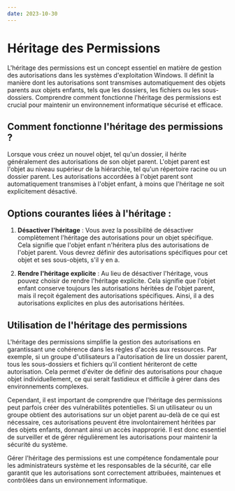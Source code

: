 ```yaml
---
date: 2023-10-30
---
```

# Héritage des Permissions

L'héritage des permissions est un concept essentiel en matière de gestion des autorisations dans les systèmes d'exploitation Windows. Il définit la manière dont les autorisations sont transmises automatiquement des objets parents aux objets enfants, tels que les dossiers, les fichiers ou les sous-dossiers. Comprendre comment fonctionne l'héritage des permissions est crucial pour maintenir un environnement informatique sécurisé et efficace.

## Comment fonctionne l'héritage des permissions ?

Lorsque vous créez un nouvel objet, tel qu'un dossier, il hérite généralement des autorisations de son objet parent. L'objet parent est l'objet au niveau supérieur de la hiérarchie, tel qu'un répertoire racine ou un dossier parent. Les autorisations accordées à l'objet parent sont automatiquement transmises à l'objet enfant, à moins que l'héritage ne soit explicitement désactivé.

## Options courantes liées à l'héritage :

1. **Désactiver l'héritage** : Vous avez la possibilité de désactiver complètement l'héritage des autorisations pour un objet spécifique. Cela signifie que l'objet enfant n'héritera plus des autorisations de l'objet parent. Vous devrez définir des autorisations spécifiques pour cet objet et ses sous-objets, s'il y en a.

2. **Rendre l'héritage explicite** : Au lieu de désactiver l'héritage, vous pouvez choisir de rendre l'héritage explicite. Cela signifie que l'objet enfant conserve toujours les autorisations héritées de l'objet parent, mais il reçoit également des autorisations spécifiques. Ainsi, il a des autorisations explicites en plus des autorisations héritées.

## Utilisation de l'héritage des permissions

L'héritage des permissions simplifie la gestion des autorisations en garantissant une cohérence dans les règles d'accès aux ressources. Par exemple, si un groupe d'utilisateurs a l'autorisation de lire un dossier parent, tous les sous-dossiers et fichiers qu'il contient hériteront de cette autorisation. Cela permet d'éviter de définir des autorisations pour chaque objet individuellement, ce qui serait fastidieux et difficile à gérer dans des environnements complexes.

Cependant, il est important de comprendre que l'héritage des permissions peut parfois créer des vulnérabilités potentielles. Si un utilisateur ou un groupe obtient des autorisations sur un objet parent au-delà de ce qui est nécessaire, ces autorisations peuvent être involontairement héritées par des objets enfants, donnant ainsi un accès inapproprié. Il est donc essentiel de surveiller et de gérer régulièrement les autorisations pour maintenir la sécurité du système.

Gérer l'héritage des permissions est une compétence fondamentale pour les administrateurs système et les responsables de la sécurité, car elle garantit que les autorisations sont correctement attribuées, maintenues et contrôlées dans un environnement informatique.

